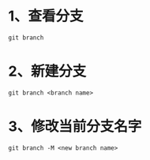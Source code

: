# 1、查看分支
`git branch`
# 2、新建分支
`git branch <branch name>`
# 3、修改当前分支名字
`git branch -M <new branch name>`